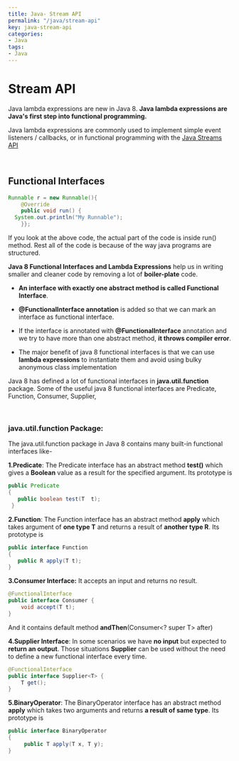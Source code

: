 ```yaml
---
title: Java- Stream API
permalink: "/java/stream-api"
key: java-stream-api
categories:
- Java
tags:
- Java
---
```


Stream API
=============

Java lambda expressions are new in Java 8. **Java lambda expressions are Java's
first step into functional programming.**

Java lambda expressions are commonly used to implement simple event listeners /
callbacks, or in functional programming with the [Java Streams
API](http://tutorials.jenkov.com/java-collections/streams.html)

<br>

Functional Interfaces
---------------------
```java
Runnable r = new Runnable(){
 	@Override
 	public void run() {
  System.out.println("My Runnable");
 	}};
```

If you look at the above code, the actual part of the code is inside run()
method. Rest all of the code is because of the way java programs are structured.

**Java 8 Functional Interfaces and Lambda Expressions** help us in writing
smaller and cleaner code by removing a lot of **boiler-plate** code.

-   **An interface with exactly one abstract method is called Functional
    Interface**. 

-   **@FunctionalInterface annotation** is added so that we can mark an
    interface as functional interface.

-   If the interface is annotated with **@FunctionalInterface** annotation and
    we try to have more than one abstract method, **it throws compiler error**.

-   The major benefit of java 8 functional interfaces is that we can
    use **lambda expressions** to instantiate them and avoid using bulky
    anonymous class implementation

Java 8 has defined a lot of functional interfaces
in **java.util.function** package. Some of the useful java 8 functional
interfaces are Predicate, Function, Consumer, Supplier, 

<br>

### java.util.function Package:

The java.util.function package in Java 8 contains many built-in functional
interfaces like-

**1.Predicate**: The Predicate interface has an abstract method **test()** which
gives a **Boolean** value as a result for the specified argument. Its prototype
is
```java
public Predicate
{
   public boolean test(T  t);
 }
```


**2.Function**: The Function interface has an abstract method **apply** which
takes argument of **one type T** and returns a result of **another type R**. Its
prototype is
```java
public interface Function 
{
   public R apply(T t);
}
```


**3.Consumer Interface:**  It accepts an input and returns no result.
```java
@FunctionalInterface
public interface Consumer {
    void accept(T t);
}
```


And it contains default method **andThen**(Consumer<? super T> after)

**4.Supplier Interface**: In some scenarios we have **no input** but expected to
**return an output**. Those situations **Supplier<T>** can be used without the
need to define a new functional interface every time.
```java
@FunctionalInterface
public interface Supplier<T> {
    T get();
}
```


**5.BinaryOperator**: The BinaryOperator interface has an abstract method
**apply** which takes two arguments and returns **a result of same type**. Its
prototype is
```java
public interface BinaryOperator 
{
     public T apply(T x, T y);
}
```
